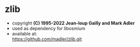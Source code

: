 # zlib

- copyright **(C) 1995-2022 Jean-loup Gailly and Mark Adler**
- used as dependency for libosmium
- available at: \
  https://github.com/madler/zlib.git
